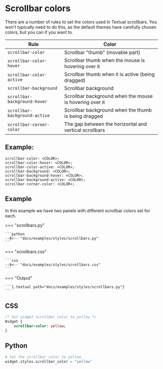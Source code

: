 # Scrollbar colors

There are a number of rules to set the colors used in Textual scrollbars. You won't typically need to do this, as the default themes have carefully chosen colors, but you can if you want to.

| Rule                          | Color                                                   |
| ----------------------------- | ------------------------------------------------------- |
| `scrollbar-color`             | Scrollbar "thumb" (movable part)                        |
| `scrollbar-color-hover`       | Scrollbar thumb when the mouse is hovering over it      |
| `scrollbar-color-active`      | Scrollbar thumb when it is active (being dragged)       |
| `scrollbar-background`        | Scrollbar background                                    |
| `scrollbar-background-hover`  | Scrollbar background when the mouse is hovering over it |
| `scrollbar-background-active` | Scrollbar background when the thumb is being dragged    |
| `scrollbar-corner-color`      | The gap between the horizontal and vertical scrollbars  |

## Example:

```
scrollbar-color: <COLOR>;
scrollbar-color-hover: <COLOR>;
scrollbar-color-active: <COLOR>;
scrollbar-background: <COLOR>;
scrollbar-background-hover: <COLOR>;
scrollbar-background-active: <COLOR>;
scrollbar-corner-color: <COLOR>;
```

## Example

In this example we have two panels with different scrollbar colors set for each.

=== "scrollbars.py"

    ```python
    --8<-- "docs/examples/styles/scrollbars.py"
    ```

=== "scrollbars.css"

    ```css
    --8<-- "docs/examples/styles/scrollbars.css"
    ```

=== "Output"

    ```{.textual path="docs/examples/styles/scrollbars.py"}
    ```

## CSS

```sass
/* Set widget scrollbar color to yellow */
Widget {
    scrollbar-color: yellow;
}
```

## Python

```python
# Set the scrollbar color to yellow
widget.styles.scrollbar_color = "yellow"
```
